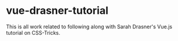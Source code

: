 # vue-drasner-tutorial
This is all work related to following along with Sarah Drasner's Vue.js tutorial on CSS-Tricks.

